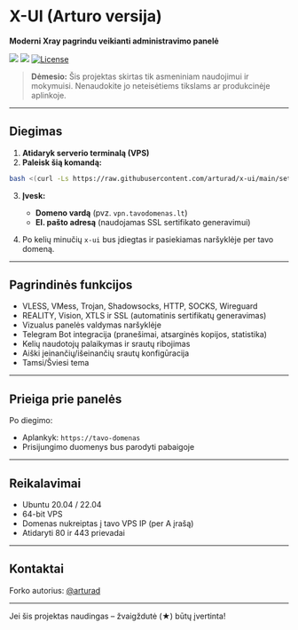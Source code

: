 
# X-UI (Arturo versija)

**Moderni Xray pagrindu veikianti administravimo panelė**

![](https://img.shields.io/github/v/release/arturad/x-ui.svg)
![](https://img.shields.io/github/downloads/arturad/x-ui/total.svg)
[![License](https://img.shields.io/badge/license-GPL%20V3-blue.svg?longCache=true)](https://www.gnu.org/licenses/gpl-3.0.en.html)

> **Dėmesio:** Šis projektas skirtas tik asmeniniam naudojimui ir mokymuisi. Nenaudokite jo neteisėtiems tikslams ar produkcinėje aplinkoje.

---

## Diegimas

1. **Atidaryk serverio terminalą (VPS)**
2. **Paleisk šią komandą:**

```bash
bash <(curl -Ls https://raw.githubusercontent.com/arturad/x-ui/main/setup.sh)
```

3. **Įvesk:**
   - **Domeno vardą** (pvz. `vpn.tavodomenas.lt`)
   - **El. pašto adresą** (naudojamas SSL sertifikato generavimui)

4. Po kelių minučių `x-ui` bus įdiegtas ir pasiekiamas naršyklėje per tavo domeną.

---

## Pagrindinės funkcijos

- VLESS, VMess, Trojan, Shadowsocks, HTTP, SOCKS, Wireguard
- REALITY, Vision, XTLS ir SSL (automatinis sertifikatų generavimas)
- Vizualus panelės valdymas naršyklėje
- Telegram Bot integracija (pranešimai, atsarginės kopijos, statistika)
- Kelių naudotojų palaikymas ir srautų ribojimas
- Aiški įeinančių/išeinančių srautų konfigūracija
- Tamsi/Šviesi tema

---

## Prieiga prie panelės

Po diegimo:
- Aplankyk: `https://tavo-domenas`
- Prisijungimo duomenys bus parodyti pabaigoje

---

## Reikalavimai

- Ubuntu 20.04 / 22.04
- 64-bit VPS
- Domenas nukreiptas į tavo VPS IP (per A įrašą)
- Atidaryti 80 ir 443 prievadai

---

## Kontaktai

Forko autorius: [@arturad](https://github.com/arturad)

---

Jei šis projektas naudingas – žvaigždutė (★) būtų įvertinta!
